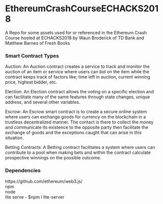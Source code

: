 <h1>EthereumCrashCourseECHACKS2018</h1>
A Repo for some assets used for or referenced in the Ethereum Crash Course hosted at ECHACKS2018 by Waun Broderick of TD Bank and Matthew Barnes of Fresh Books


<h3>Smart Contract Types</h3>

Auction:
An Auction contract creates a service to track and monitor the auction of an item or service where users can bid on the item while the contract keeps track of factors like; time left in auction, current winning price, highest bidder, etc.

Election:
An Election contract allows the voting on a specific election and can facilitate many of the same features through state changes, unique address, and several other variables.

Escrow:
An Escrow smart contract is to create a secure online system where users can exchange goods for currency on the blockchain in a trustless decentralized manner. The contact is there to collect the money and communicate its existence to the opposite party then facilitate the exchange of goods and the exceptions caught that can arise in this situation.

Betting Contracts:
A Betting contract facilitates a system where users can contribute to a pool when making bets and within the contract calculate prospective winnings on the possible outcome.

<h3>Dependencies</h3>
https://github.com/ethereum/web3.js/<br>
npm<br>
node<br>
lite serve - $npm i lite-server
